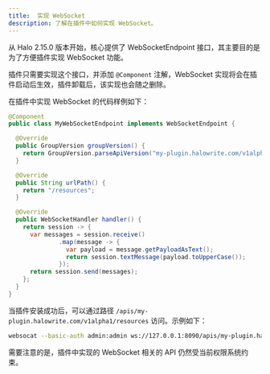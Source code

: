 ```yaml
---
title:  实现 WebSocket
description: 了解在插件中如何实现 WebSocket。
---
```


从 Halo 2.15.0 版本开始，核心提供了 WebSocketEndpoint 接口，其主要目的是为了方便插件实现 WebSocket 功能。

插件只需要实现这个接口，并添加 `@Component` 注解，WebSocket 实现将会在插件启动后生效，插件卸载后，该实现也会随之删除。

在插件中实现 WebSocket 的代码样例如下：

```java
@Component
public class MyWebSocketEndpoint implements WebSocketEndpoint {

  @Override
  public GroupVersion groupVersion() {
    return GroupVersion.parseApiVersion("my-plugin.halowrite.com/v1alpha1");
  }

  @Override
  public String urlPath() {
    return "/resources";
  }

  @Override
  public WebSocketHandler handler() {
    return session -> {
      var messages = session.receive()
              .map(message -> {
                var payload = message.getPayloadAsText();
                return session.textMessage(payload.toUpperCase());
              });
      return session.send(messages);
    };
  }
}
```

当插件安装成功后，可以通过路径 `/apis/my-plugin.halowrite.com/v1alpha1/resources` 访问。示例如下：

```bash
websocat --basic-auth admin:admin ws://127.0.0.1:8090/apis/my-plugin.halowrite.com/v1alpha1/resources
```

需要注意的是，插件中实现的 WebSocket 相关的 API 仍然受当前权限系统约束。
